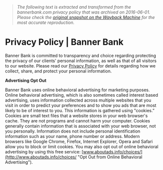 > *The following text is extracted and transformed from the bannerbank.com privacy policy that was archived on 2016-06-01. Please check the [original snapshot on the Wayback Machine](https://web.archive.org/web/20160601010203id_/https%3A//bannerbank.com/privacy-policy) for the most accurate reproduction.*

# Privacy Policy | Banner Bank

Banner Bank is committed to transparency and choice regarding protecting the privacy of our clients' personal information, as well as that of all visitors to our website. Please read our [Privacy Policy](https://web.archive.org/-/media/BB/PDFs/BANR_Privacy.pdf?la=en) for details regarding how we collect, share, and protect your personal information.

**Advertising Opt Out**

Banner Bank uses online behavioral advertising for marketing purposes. Online behavioral advertising, which is also sometimes called interest based advertising, uses information collected across multiple websites that you visit in order to predict your preferences and to show you ads that are most likely to be of interest to you. This information is gathered using "cookies.” Cookies are small text files that a website stores in your web browser's cache. They are not programs and cannot harm your computer. Cookies generally contain information that is associated with your web browser, not you personally. Information does not include personal identification information such as your name, phone number or address. Modern browsers like Google Chrome, Firefox, Internet Explorer, Opera and Safari allow you to block or limit cookies. You may also opt out of online behavioral advertising by using this free service: [www.aboutads.info/choices/](http://www.aboutads.info/choices/ "Opt Out from Online Behavioral Advertising").

